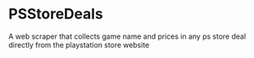 # PSStoreDeals
A web scraper that collects game name and prices in any ps store deal directly from the playstation store website
